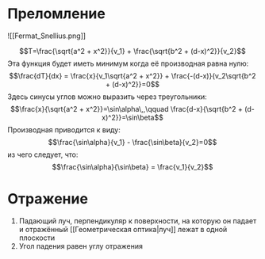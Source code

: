 # Преломление

![[Fermat_Snellius.png]]

$$T=\frac{\sqrt{a^2 + x^2}}{v_1} + \frac{\sqrt{b^2 + (d-x)^2}}{v_2}$$
Эта функция будет иметь минимум когда её производная равна нулю: $$\frac{dT}{dx} = \frac{x}{v_1\sqrt{a^2 + x^2}} + \frac{-(d-x)}{v_2\sqrt{b^2 + (d-x)^2}}=0$$
Здесь синусы углов можно выразить через треугольники: $$\frac{x}{\sqrt{a^2 + x^2}}=\sin\alpha\,,\qquad \frac{d-x}{\sqrt{b^2 + (d-x)^2}}=\sin\beta$$
Производная приводится к виду: $$\frac{\sin\alpha}{v_1} - \frac{\sin\beta}{v_2}=0$$
из чего следует, что: $$\frac{\sin\alpha}{\sin\beta} = \frac{v_1}{v_2}$$

# Отражение

1. Падающий луч, перпендикуляр к поверхности, на которую он падает и отражённый [[Геометрическая оптика|луч]] лежат в одной плоскости
2. Угол падения равен углу отражения